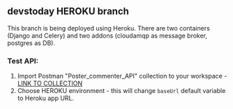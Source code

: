 ## devstoday HEROKU branch

This branch is being deployed using Heroku.
There are two containers (Django and Celery) and two addons (cloudamqp as message broker, postgres as DB).

### Test API:
1. Import Postman "Poster_commenter_API" collection to your workspace - [LINK TO COLLECTION](https://www.getpostman.com/collections/4746ac593e6ada9a0905)
2. Choose HEROKU environment - this will change ```baseUrl``` default variable to Heroku app URL.

